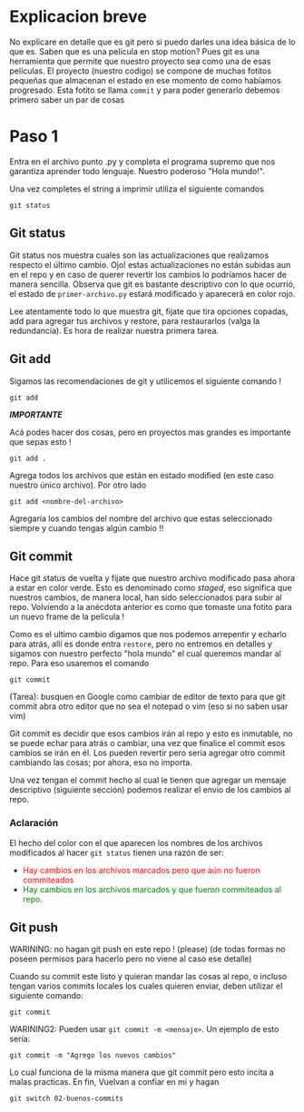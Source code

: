 # Explicacion breve

No explicare en detalle que es git pero si puedo darles una idea básica de lo que es. Saben que es una película en stop motion? Pues git es una herramienta que permite que nuestro proyecto sea como una de esas películas. El proyecto (nuestro codigo) se compone de muchas fotitos pequeñas que almacenan el estado en ese momento de como habíamos progresado. Esta fotito se llama `commit` y para poder generarlo debemos primero saber un par de cosas 

# Paso 1 

Entra en el archivo punto .py y completa el programa supremo que nos garantiza aprender todo lenguaje. Nuestro poderoso "Hola mundo!". 

Una vez completes el string a imprimir utiliza el siguiente comandos 

```
git status
```

## Git status

Git status nos muestra cuales son las actualizaciones que realizamos respecto el último cambio. Ojo! estas actualizaciones no están subidas aun en el repo y en caso de querer revertir los cambios lo podríamos hacer de manera sencilla. Observa que git es bastante descriptivo con lo que ocurrió, el estado de `primer-archivo.py` estará modificado y aparecerá en color rojo.

Lee atentamente todo lo que muestra git, fijate que tira opciones copadas, add para agregar tus archivos y restore, para restaurarlos (valga la redundancia). Es hora de realizar nuestra primera tarea. 

## Git add 

Sigamos las recomendaciones de git y utilicemos el siguiente comando ! 

```
git add
```

***IMPORTANTE***

Acá podes hacer dos cosas, pero en proyectos mas grandes es importante que sepas esto !

```
git add .
```

Agrega todos los archivos que están en estado modified (en este caso nuestro único archivo). Por otro lado 

```
git add <nombre-del-archivo>
```

Agregaría los cambios del nombre del archivo que estas seleccionado siempre y cuando tengas algún cambio !! 

## Git commit 

Hace git status de vuelta y fijate que nuestro archivo modificado pasa ahora a estar en color verde. Esto es denominado como _staged_, eso significa que nuestros cambios, de manera local, han sido seleccionados para subir al repo. Volviendo a la anécdota anterior es como que tomaste una fotito para un nuevo frame de la película ! 

Como es el ultimo cambio digamos que nos podemos arrepentir y echarlo para atrás, allí es donde entra `restore`, pero no entremos en detalles y sigamos con nuestro perfecto "hola mundo" el cual queremos mandar al repo. Para eso usaremos el comando 

```
git commit
```

(Tarea): busquen en Google como cambiar de editor de texto para que git commit abra otro editor que no sea el notepad o vim (eso si no saben usar vim)

Git commit es decidir que esos cambios irán al repo y esto es inmutable, no se puede echar para atrás o cambiar, una vez que finalice el commit esos cambios se irán en él. Los pueden revertir pero seria agregar otro commit cambiando las cosas; por ahora, eso no importa. 

Una vez tengan el commit hecho al cual le tienen que agregar un mensaje descriptivo (siguiente sección) podemos realizar el envio de los cambios al repo.

### Aclaración

El hecho del color con el que aparecen los nombres de los archivos modificados al hacer `git status` tienen una razón de ser:

- <span style="color:red">Hay cambios en los archivos marcados pero que aún no fueron commiteados</span>
- <span style="color:green">Hay cambios en los archivos marcados y que fueron commiteados al repo.</span>

## Git push 

WARINING: no hagan git push en este repo ! (please) (de todas formas no poseen permisos para hacerlo pero no viene al caso ese detalle)

Cuando su commit este listo y quieran mandar las cosas al repo, o incluso tengan varios commits locales los cuales quieren enviar, deben utilizar el siguiente comando: 

```        
git commit
```

WARINING2: Pueden usar `git commit -m <mensaje>`. Un ejemplo de esto sería:

```
git commit -m "Agrego los nuevos cambios"
```

Lo cual funciona de la misma manera que git commit pero esto incita a malas practicas. En fin, Vuelvan a confiar en mi y hagan

```
git switch 02-buenos-commits
```

